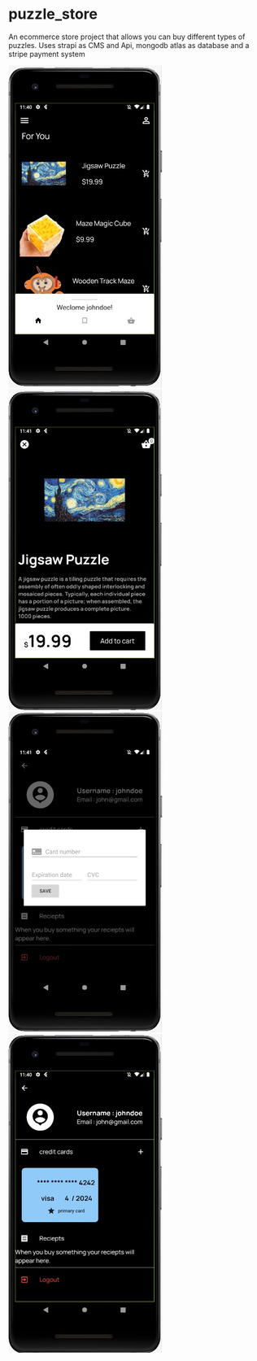 # puzzle_store

An ecommerce store project that allows you can buy different types of puzzles.
Uses strapi as CMS and Api, mongodb atlas as database and a stripe payment system

<img src='screenshotes_for_readme/2.JPG'>
<img src='screenshotes_for_readme/3.JPG'>
<img src='screenshotes_for_readme/4.JPG'>
<img src='screenshotes_for_readme/1.JPG'>
